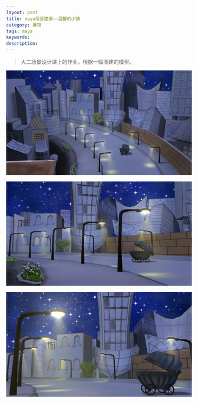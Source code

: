 ```yaml
---
layout: post
title: maya场景建模——温馨的小镇
category: 展馆
tags: maya
keywords: 
description: 
---
```


> 大二场景设计课上的作业，根据一幅图建的模型。

![maya1](/public/upload/painting/maya1.jpeg)

![maya2](/public/upload/painting/maya2.jpeg)

![maya2](/public/upload/painting/maya3.jpeg)
